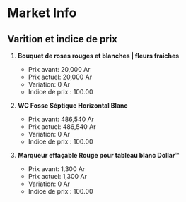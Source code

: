 # Market Info

## Varition et indice de prix

1. **Bouquet de roses rouges et blanches | fleurs fraiches**
   - Prix avant: 20,000 Ar
   - Prix actuel: 20,000 Ar
   - Variation: 0 Ar
   - Indice de prix : 100.00

2. **WC Fosse Séptique Horizontal Blanc**
   - Prix avant: 486,540 Ar
   - Prix actuel: 486,540 Ar
   - Variation: 0 Ar
   - Indice de prix : 100.00

3. **Marqueur effaçable Rouge pour tableau blanc Dollar™**
   - Prix avant: 1,300 Ar
   - Prix actuel: 1,300 Ar
   - Variation: 0 Ar
   - Indice de prix : 100.00

